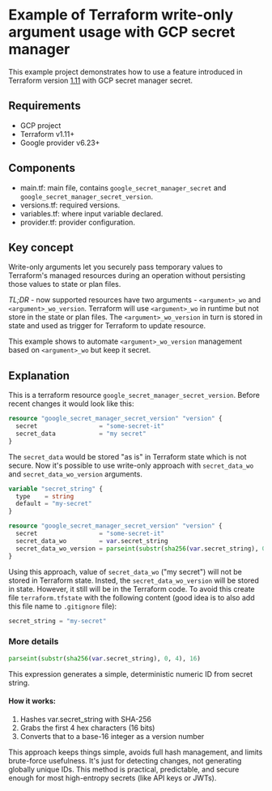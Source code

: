 # Example of Terraform write-only argument usage with GCP secret manager

This example project demonstrates how to use a feature introduced in Terraform version [1.11](https://developer.hashicorp.com/terraform/language/resources/ephemeral/write-only) with GCP secret manager secret. 

## Requirements

- GCP project
- Terraform v1.11+
- Google provider v6.23+

## Components

- main.tf: main file, contains `google_secret_manager_secret` and `google_secret_manager_secret_version`.
- versions.tf: required versions.
- variables.tf: where input variable declared.
- provider.tf: provider configuration.

## Key concept

Write-only arguments let you securely pass temporary values to Terraform's managed resources during an operation without persisting those values to state or plan files. 

*TL;DR* - now supported resources have two arguments - `<argument>_wo` and `<argument>_wo_version`. Terraform will use `<argument>_wo` in runtime but not store in the state or plan files. The `<argument>_wo_version` in turn is stored in state and used as trigger for Terraform to update resource.

This example shows to automate `<argument>_wo_version` management based on `<argument>_wo` but keep it secret.

## Explanation

This is a terraform resource `google_secret_manager_secret_version`. Before recent changes it would look like this:

```tf
resource "google_secret_manager_secret_version" "version" {
  secret                 = "some-secret-it"
  secret_data            = "my secret"
}
```

The `secret_data` would be stored "as is" in Terraform state which is not secure.
Now it's possible to use write-only approach with `secret_data_wo` and `secret_data_wo_version` arguments. 

```tf
variable "secret_string" {
  type    = string
  default = "my-secret"
}

resource "google_secret_manager_secret_version" "version" {
  secret                 = "some-secret-it"
  secret_data_wo         = var.secret_string
  secret_data_wo_version = parseint(substr(sha256(var.secret_string), 0, 4), 16)
}
```

Using this approach, value of `secret_data_wo` ("my secret") will not be stored in Terraform state. Insted, the `secret_data_wo_version` will be stored in state. However, it still will be in the Terraform code. To avoid this create file `terraform.tfstate` with the following content (good idea is to also add this file name to `.gitignore` file):

```tf
secret_string = "my-secret"
```

### More details

```tf
parseint(substr(sha256(var.secret_string), 0, 4), 16)
```

This expression generates a simple, deterministic numeric ID from secret string.

#### How it works:

1. Hashes var.secret_string with SHA-256
2. Grabs the first 4 hex characters (16 bits)
3. Converts that to a base-16 integer as a version number

This approach keeps things simple, avoids full hash management, and limits brute-force usefulness. It's just for detecting changes, not generating globally unique IDs.
This method is practical, predictable, and secure enough for most high-entropy secrets (like API keys or JWTs).
